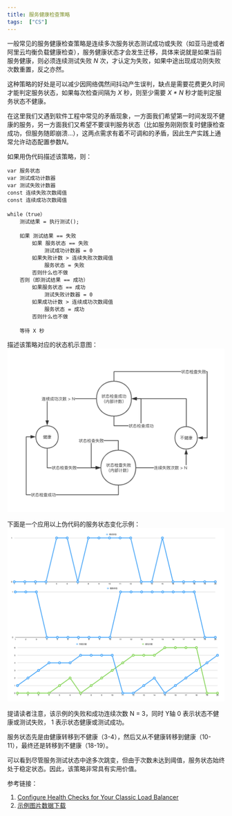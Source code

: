 ```yaml
---
title: 服务健康检查策略
tags:  ["CS"]
---
```


一般常见的服务健康检查策略是连续多次服务状态测试成功或失败（如亚马逊或者阿里云均衡负载健康检查），服务健康状态才会发生迁移，具体来说就是如果当前服务健康，则必须连续测试失败 *N* 次，才认定为失败，如果中途出现成功则失败次数重置，反之亦然。

这种策略的好处是可以减少因网络偶然间抖动产生误判，缺点是需要花费更久时间才能判定服务状态，如果每次检查间隔为 *X* 秒，则至少需要 *X * N* 秒才能判定服务状态不健康。

在这里我们又遇到软件工程中常见的矛盾现象，一方面我们希望第一时间发现不健康的服务，另一方面我们又希望不要误判服务状态（比如服务刚刚恢复时健康检查成功，但服务随即崩溃...），这两点需求有着不可调和的矛盾，因此生产实践上通常允许动态配置参数*N*。

如果用伪代码描述该策略，则：

    var 服务状态
    var 测试成功计数器
    var 测试失败计数器
    const 连续失败次数阈值
    const 连续成功次数阈值
    
    while（true）
        测试结果 = 执行测试();

        如果 测试结果 == 失败
            如果 服务状态 == 失败
                测试成功计数器 = 0
            如果失败计数 > 连续失败次数阈值
                服务状态 = 失败
            否则什么也不做
        否则（即测试结果 == 成功）
            如果服务状态 == 成功
                测试失败计数器 = 0
            如果成功计数 > 连续成功次数阈值 
                服务状态 = 成功
            否则什么也不做
            
        等待 X 秒
            
描述该策略对应的状态机示意图：
<img src="/assets/img/health-transition-machine.jpg" title="health-transition-machine"/>
               
下面是一个应用以上伪代码的服务状态变化示例：
<img src="/assets/img/health-check-demo.jpeg" title="health-check-demo"/>

提请读者注意，该示例的失败和成功连续次数 N = 3，同时 Y轴 0 表示状态不健康或测试失败， 1 表示状态健康或测试成功。

服务状态先是由健康转移到不健康（3-4），然后又从不健康转移到健康（10-11），最终还是转移到不健康（18-19）。

可以看到尽管服务测试状态中途多次跳变，但由于次数未达到阈值，服务状态始终处于稳定状态。因此，该策略非常具有实用价值。


参考链接：

1. [Configure Health Checks for Your Classic Load Balancer](https://docs.aws.amazon.com/elasticloadbalancing/latest/classic/elb-healthchecks.html)
2. [示例图片数据下载](/assets/file/service-health-check.xlsx)